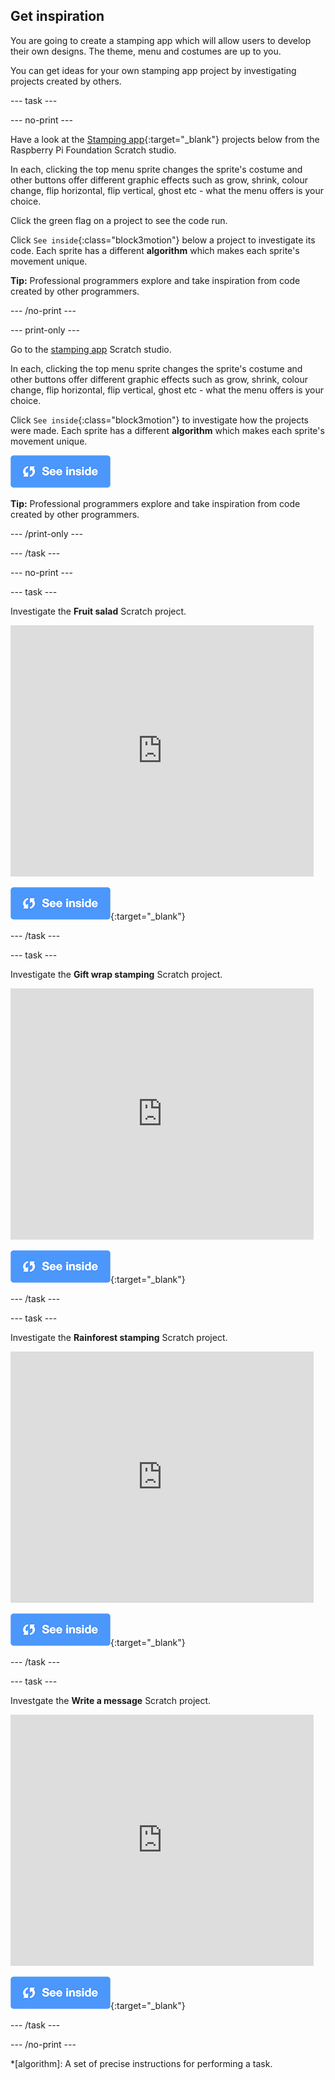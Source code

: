 ## Get inspiration

You are going to create a stamping app which will allow users to develop their own designs. The theme, menu and costumes are up to you.

You can get ideas for your own stamping app project by investigating projects created by others. 

--- task ---

--- no-print ---

Have a look at the [Stamping app](https://scratch.mit.edu/studios/27160618){:target="_blank"} projects below from the Raspberry Pi Foundation Scratch studio.

In each, clicking the top menu sprite changes the sprite's costume and other buttons offer different graphic effects such as grow, shrink, colour change, flip horizontal, flip vertical, ghost etc - what the menu offers is your choice.

Click the green flag on a project to see the code run.

Click `See inside`{:class="block3motion"} below a project to investigate its code. Each sprite has a different **algorithm** which makes each sprite's movement unique.

**Tip:** Professional programmers explore and take inspiration from code created by other programmers.

--- /no-print ---

--- print-only ---

Go to the [stamping app](https://scratch.mit.edu/studios/27160618) Scratch studio.

In each, clicking the top menu sprite changes the sprite's costume and other buttons offer different graphic effects such as grow, shrink, colour change, flip horizontal, flip vertical, ghost etc - what the menu offers is your choice.

Click `See inside`{:class="block3motion"} to investigate how the projects were made. Each sprite has a different **algorithm** which makes each sprite's movement unique.

![See inside icon](images/see_inside.png)

**Tip:** Professional programmers explore and take inspiration from code created by other programmers.

--- /print-only ---

--- /task ---

--- no-print ---

--- task ---

Investigate the **Fruit salad** Scratch project.

<div class="scratch-preview">
  <iframe src="https://scratch.mit.edu/projects/411575753/embed" allowtransparency="true" width="485" height="402" frameborder="0" scrolling="no" allowfullscreen></iframe>
</div>

[![See inside icon](images/see_inside.png)](https://scratch.mit.edu/projects/411575753/editor/){:target="_blank"}

--- /task ---

--- task ---

Investigate the **Gift wrap stamping** Scratch project.

<div class="scratch-preview">
  <iframe src="https://scratch.mit.edu/projects/411774542/embed" allowtransparency="true" width="485" height="402" frameborder="0" scrolling="no" allowfullscreen></iframe>
</div>

[![See inside icon](images/see_inside.png)](https://scratch.mit.edu/projects/411774542/editor/){:target="_blank"}

--- /task ---

--- task ---

Investigate the **Rainforest stamping** Scratch project.

<div class="scratch-preview">
  <iframe src="https://scratch.mit.edu/projects/411774120/embed" allowtransparency="true" width="485" height="402" frameborder="0" scrolling="no" allowfullscreen></iframe>
</div>

[![See inside icon](images/see_inside.png)](https://scratch.mit.edu/projects/411774120/editor/){:target="_blank"}

--- /task ---

--- task ---

Investgate the **Write a message** Scratch project.

<div class="scratch-preview">
  <iframe src="https://scratch.mit.edu/projects/411770935/embed" allowtransparency="true" width="485" height="402" frameborder="0" scrolling="no" allowfullscreen></iframe>
</div>

[![See inside icon](images/see_inside.png)](https://scratch.mit.edu/projects/411770935/editor/){:target="_blank"}

--- /task ---

--- /no-print ---

*[algorithm]: A set of precise instructions for performing a task.
